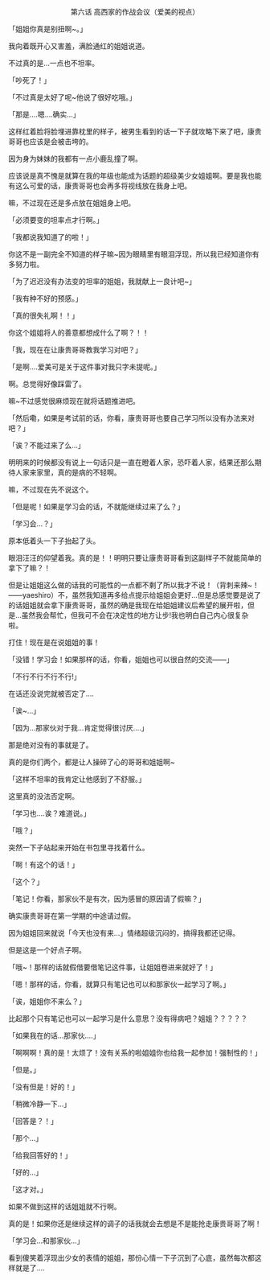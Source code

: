 <p align="center">第六话 高西家的作战会议（爱美的视点）</p>

「姐姐你真是别扭啊~。」

我向着既开心又害羞，满脸通红的姐姐说道。

不过真的是…一点也不坦率。

「吵死了！」

「不过真是太好了呢~他说了很好吃哦。」

「那是….嗯….确实…」

这样红着脸将脸埋进靠枕里的样子，被男生看到的话一下子就攻略下来了吧，康贵哥哥也应该是会被击垮的。

因为身为妹妹的我都有一点小鹿乱撞了啊。

应该说是真不愧是就算在我的年级也能成为话题的超级美少女姐姐啊。要是我也能有这么可爱的话，康贵哥哥也会再多将视线放在我身上吧。

嘛，不过现在还是多点放在姐姐身上吧。

「必须要变的坦率点才行啊。」

「我都说我知道了的啦！」

你这不是一副完全不知道的样子嘛~因为眼睛里有眼泪浮现，所以我已经知道你有多努力啦。

「为了迟迟没有办法变的坦率的姐姐，我就献上一良计吧~」

「我有种不好的预感。」

「真的很失礼啊！！」

你这个姐姐将人的善意都想成什么了啊？！！

「我，现在在让康贵哥哥教我学习对吧？」

「是啊….爱美可是关于这件事对我只字未提呢。」

啊。总觉得好像踩雷了。

嘛~不过感觉很麻烦现在就将话题推进吧。

「然后嘞，如果是考试前的话，你看，康贵哥哥也要自己学习所以没有办法来对吧？」

「诶？不能过来了么…」

明明来的时候都没有说上一句话只是一直在瞪着人家，恐吓着人家，结果还那么期待人家来家里，真的是病的不轻啊。

嘛，不过现在先不说这个。

「但是呢！如果是学习会的话，不就能继续过来了么？」

「学习会…？」

原本低着头一下子抬起了头。

眼泪汪汪的仰望着我。真的是！！明明只要让康贵哥哥看到这副样子不就能简单的拿下了嘛？！

但是让姐姐这么做的话我的可能性的一点都不剩了所以我才不说！（背刺来辣~！——yaeshiro）不，虽然我知道再多给点提示给姐姐会更好…但是总感觉要是说了的话姐姐就会拿下康贵哥哥，虽然的确是我现在给姐姐建议后希望的展开啦，但是…虽然我会帮忙，但我可不会在决定性的地方让步!我也明白自己内心很复杂啦。

打住！现在是在说姐姐的事！

「没错！学习会！如果那样的话，你看，姐姐也可以很自然的交流——」

「不行不行不行不行!」

在话还没说完就被否定了….

「诶~…」

「因为…那家伙对于我…肯定觉得很讨厌….」

那是绝对没有的事就是了。

真的是你们两个，都是让人操碎了心的哥哥和姐姐啊~

「这样不坦率的我肯定让他感到了不舒服。」

这里真的没法否定啊。

「学习也….诶？难道说。」

「哦？」

突然一下子站起来开始在书包里寻找着什么。

「啊！有这个的话！」

「这个？」

「笔记！你看，那家伙不是有次，因为感冒的原因请了假嘛？」

确实康贵哥哥在第一学期的中途请过假。

因为姐姐回来就说「今天也没有来…」情绪超级沉闷的，搞得我都还记得。

但是这是一个好点子啊。

「哦~！那样的话就假借要借笔记这件事，让姐姐卷进来就好了！」

「嗯！那样的话，你看，就算只有笔记也可以和那家伙一起学习了啊。」

「诶，姐姐你不来么？」

比起那个只有笔记也可以一起学习是什么意思？没有得病吧？姐姐？？？？？

「如果我在的话…那家伙….」

「啊啊啊！真的是！太烦了！没有关系的啦姐姐你也给我一起参加！强制性的！」

「但是。」

「没有但是！好的！」

「稍微冷静一下…」

「回答是？！」

「那个…」

「给我回答好的！」

「好的…」

「这才对。」

如果不做到这样的话姐姐就不行啊。

真的是！如果你还是继续这样的调子的话我就会去想是不是能抢走康贵哥哥了啊！

「学习会…和那家伙…」

看到傻笑着浮现出少女的表情的姐姐，那份心情一下子沉到了心底，虽然每次都这样就是了….

